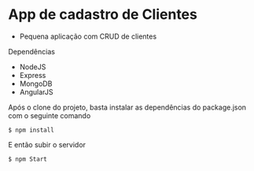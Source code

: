 # App de cadastro de Clientes

* Pequena aplicação com CRUD de clientes

Dependências

* NodeJS
* Express
* MongoDB
* AngularJS
 
Após o clone do projeto, basta instalar as dependências do package.json com o seguinte comando    
    
    $ npm install

E então subir o servidor    
    
    $ npm Start

